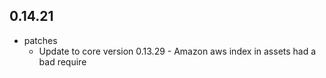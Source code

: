 ## 0.14.21

* patches
   * Update to core version 0.13.29 - Amazon aws index in assets had a bad require